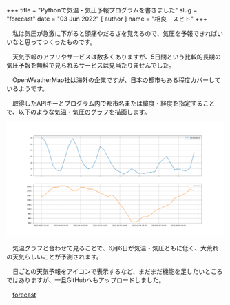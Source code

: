 +++
title = "Pythonで気温・気圧予報プログラムを書きました"
slug = "forecast"
date = "03 Jun 2022"
[ author ]
name = "相良　スヒト"
+++

　私は気圧が急激に下がると頭痛やだるさを覚えるので、気圧を予報できればいいなと思ってつくったものです。

　天気予報のアプリやサービスは数多くありますが、5日間という比較的長期の気圧予報を無料で見られるサービスは見当たりませんでした。

　OpenWeatherMap社は海外の企業ですが、日本の都市もある程度カバーしているようです。

　取得したAPIキーとプログラム内で都市名または緯度・経度を指定することで、以下のような気温・気圧のグラフを描画します。

![気温・気圧グラフ](../../../data/forecast_fig1.png)

　気温グラフと合わせて見ることで、6月6日が気温・気圧ともに低く、大荒れの天気らしいことが予測されます。

　日ごとの天気予報をアイコンで表示するなど、まだまだ機能を足したいところではありますが、一旦GitHubへもアップロードしました。

　[forecast](https://github.com/1plus1is3/forecast)
